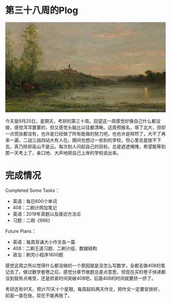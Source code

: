 # 第三十八周的Plog

![](./Source/38/preface.jpg)

​		今天是9月25日，星期天，考研的第三十周。回望这一周感觉好像自己什么都没做，感觉浑浑噩噩的，但又感觉头脑比以往都清晰。这周预报名，填了北大，但却一点慌张都没有，也许是已经做了所有能做的努力吧，也也许是释然了，大不了再来一遍，二战三战四站大有人在。期间也想过一些别的学校，但心里总是放不下去，真乃除却巫山不是云。每次别人问起自己的目标，总是遮遮掩掩，希望能等到那一天考上了，亲口地、大声地把自己上岸的学校说出来。



# 完成情况

Completed Some Tasks：

- 英语：每日600个单词
- 408：二刷计网加笔记
- 英语：2019年真题以及唐迟方法论
- 习题：二刷《986》

Future Plans：

- 英语：每周背诵大小作文各一篇
- 408：二刷王道习题、二刷计组、数据结构
- 政治：刷完小程序1600题

​		感觉这周之所以觉得什么都没做的一个原因就是没怎么写数学，全都去做408的笔记去了。做过数学套卷之后，感觉分章节做题总差点意思，但现在买的卷子快递都没到就有点难受，还是抓紧时间突破408吧，后面408的时间就要挤一挤了。

​		考研还有91天，预计70天十个星期，每周起码两天作文，把作文一定要安排好，前面一直在拖，现在不能再拖了。

